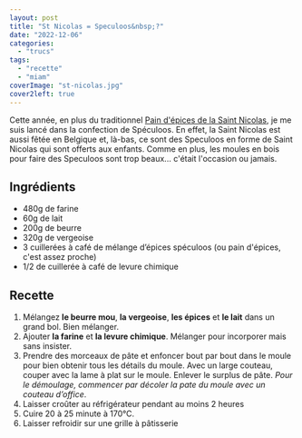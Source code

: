 ```yaml
---
layout: post
title: "St Nicolas = Speculoos&nbsp;?"
date: "2022-12-06"
categories: 
  - "trucs"
tags: 
  - "recette"
  - "miam"
coverImage: "st-nicolas.jpg"
cover2left: true
---
```


Cette année, en plus du traditionnel <a href="/2014/12/st-nicolas-pain-depices/">Pain d'épices de la Saint Nicolas</a>, je me suis lancé dans la confection de Spéculoos. En effet, la Saint Nicolas est aussi fêtée en Belgique et, là-bas, ce sont des Speculoos en forme de Saint Nicolas qui sont offerts aux enfants. Comme en plus, les moules en bois pour faire des Speculoos sont trop beaux... c'était l'occasion ou jamais.

## Ingrédients
- 480g de farine
- 60g de lait
- 200g de beurre
- 320g de vergeoise
- 3 cuillerées à café de mélange d’épices spéculoos (ou pain d'épices, c'est assez proche)
- 1/2 de cuillerée à café de levure chimique

## Recette
1.  Mélangez **le beurre mou**, **la vergeoise**, **les épices** et **le lait** dans un grand bol. Bien mélanger.
2. Ajouter **la farine** et **la levure chimique**. Mélanger pour incorporer mais sans insister. 
3. Prendre des morceaux de pâte et enfoncer bout par bout dans le moule pour bien obtenir tous les détails du moule. Avec un  large couteau, couper avec la lame à plat sur le moule. Enlever le surplus de pâte. *Pour le démoulage, commencer par décoler la pate du moule avec un couteau d’office*.
5. Laisser croûter au réfrigérateur pendant au moins 2&nbsp;heures
6. Cuire 20 à 25 minute à 170°C.
7. Laisser refroidir sur une grille à pâtisserie

